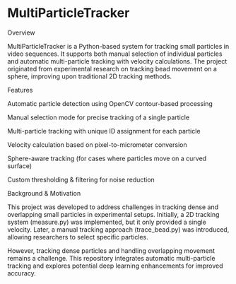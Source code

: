 # MultiParticleTracker

Overview

MultiParticleTracker is a Python-based system for tracking small particles in video sequences. It supports both manual selection of individual particles and automatic multi-particle tracking with velocity calculations. The project originated from experimental research on tracking bead movement on a sphere, improving upon traditional 2D tracking methods.

Features

Automatic particle detection using OpenCV contour-based processing

Manual selection mode for precise tracking of a single particle

Multi-particle tracking with unique ID assignment for each particle

Velocity calculation based on pixel-to-micrometer conversion

Sphere-aware tracking (for cases where particles move on a curved surface)

Custom thresholding & filtering for noise reduction

Background & Motivation

This project was developed to address challenges in tracking dense and overlapping small particles in experimental setups. Initially, a 2D tracking system (measure.py) was implemented, but it only provided a single velocity. Later, a manual tracking approach (trace_bead.py) was introduced, allowing researchers to select specific particles.

However, tracking dense particles and handling overlapping movement remains a challenge. This repository integrates automatic multi-particle tracking and explores potential deep learning enhancements for improved accuracy.
